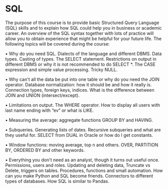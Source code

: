 # SQL
The purpose of this course is to provide basic Structured Query Language (SQL) skills and to explain how SQL could help you in business or academic career. An overview of the SQL syntax together with lots of practice will allow you to obtain experience that might be helpful for your future life.
The following topics will be covered during the course:

• Why do you need SQL. Dialects of the language and different DBMS. Data types. Casting of
types. The SELECT statement. Restrictions on output in different DBMS or why it is not
recommended to do SELECT *. The CASE expression and simple value processing. Tricky
NULL.

• Why can't all the data be put into one table or why do you need the JOIN operator.
Database normalization: how it should be and how it really is. Connection types, foreign
keys, indices. What is the difference between JOIN and UNION (intersect/except).

• Limitations on output. The WHERE operator. How to display all users with last name
ending with “ev” or what is LIKE.

• Measuring the average: aggregate functions GROUP BY and HAVING.

• Subqueries. Generating lists of dates. Recursive subqueries and what are they useful for.
SELECT from DUAL in Oracle or how do I get constants.

• Window functions: moving average, top n and others. OVER, PARTITION BY, ORDERED
BY and other keywords.

• Everything you don't need as an analyst, though it turns out useful once. Permissions,
users and roles. Updating and deleting data, Truncate vs Delete, triggers on tables.
Procedures, functions and small automation. How can you make Python and SQL become
friends. Connectors to different types of databases. How SQL is similar to Pandas.
